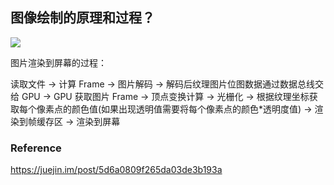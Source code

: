 ## 图像绘制的原理和过程？

![](https://github.com/RayJiang16/Swift-Review/blob/master/Image/UI/image-to-screen.png)

图片渲染到屏幕的过程：

读取文件 → 计算 Frame → 图片解码 → 解码后纹理图片位图数据通过数据总线交给 GPU → GPU 获取图片 Frame → 顶点变换计算 → 光栅化 → 根据纹理坐标获取每个像素点的颜色值(如果出现透明值需要将每个像素点的颜色*透明度值) → 渲染到帧缓存区 → 渲染到屏幕



### Reference

https://juejin.im/post/5d6a0809f265da03de3b193a

